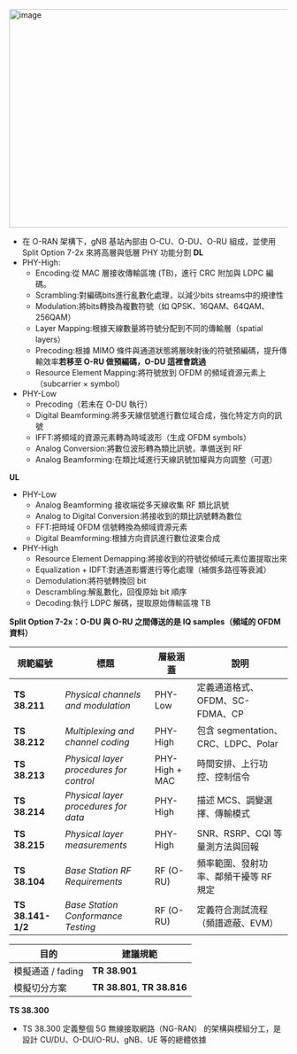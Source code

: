 <img width="659" height="395" alt="image" src="https://github.com/user-attachments/assets/d3416919-842c-472e-af12-eeefb531c2fe" />

- 在 O-RAN 架構下，gNB 基站內部由 O-CU、O-DU、O-RU 組成，並使用 Split Option 7-2x 來將高層與低層 PHY 功能分割
**DL**
- PHY-High:
  - Encoding:從 MAC 層接收傳輸區塊 (TB)，進行 CRC 附加與 LDPC 編碼。
  - Scrambling:對編碼bits進行亂數化處理，以減少bits streams中的規律性
  - Modulation:將bits轉換為複數符號（如 QPSK、16QAM、64QAM、256QAM）
  - Layer Mapping:根據天線數量將符號分配到不同的傳輸層（spatial layers）
  - Precoding:根據 MIMO 條件與通道狀態將層映射後的符號預編碼，提升傳輸效率**若移至 O-RU 做預編碼，O-DU 這裡會跳過**
  - Resource Element Mapping:將符號放到 OFDM 的頻域資源元素上（subcarrier × symbol）
- PHY-Low
  - Precoding（若未在 O-DU 執行）
  - Digital Beamforming:將多天線信號進行數位域合成，強化特定方向的訊號
  - IFFT:將頻域的資源元素轉為時域波形（生成 OFDM symbols）
  - Analog Conversion:將數位波形轉為類比訊號，準備送到 RF
  - Analog Beamforming:在類比域進行天線訊號加權與方向調整（可選）

**UL**
- PHY-Low
  - Analog Beamforming 接收端從多天線收集 RF 類比訊號
  - Analog to Digital Conversion:將接收到的類比訊號轉為數位
  - FFT:把時域 OFDM 信號轉換為頻域資源元素
  - Digital Beamforming:根據方向資訊進行數位波束合成
- PHY-High
  - Resource Element Demapping:將接收到的符號從頻域元素位置提取出來
  - Equalization + IDFT:對通道影響進行等化處理（補償多路徑等衰減）
  - Demodulation:將符號轉換回 bit
  - Descrambling:解亂數化，回復原始 bit 順序
  - Decoding:執行 LDPC 解碼，提取原始傳輸區塊 TB
  
**Split Option 7-2x：O-DU 與 O-RU 之間傳送的是 IQ samples（頻域的 OFDM 資料）**

| 規範編號              | 標題                                      | 層級涵蓋           | 說明                             |
| ----------------- | --------------------------------------- | -------------- | ------------------------------ |
| **TS 38.211**     | *Physical channels and modulation*      | PHY-Low        | 定義通道格式、OFDM、SC-FDMA、CP         |
| **TS 38.212**     | *Multiplexing and channel coding*       | PHY-High       | 包含 segmentation、CRC、LDPC、Polar |
| **TS 38.213**     | *Physical layer procedures for control* | PHY-High + MAC | 時間安排、上行功控、控制信令                 |
| **TS 38.214**     | *Physical layer procedures for data*    | PHY-High       | 描述 MCS、調變選擇、傳輸模式               |
| **TS 38.215**     | *Physical layer measurements*           | PHY-High       | SNR、RSRP、CQI 等量測方法與回報          |
| **TS 38.104**     | *Base Station RF Requirements*          | RF (O-RU)      | 頻率範圍、發射功率、鄰頻干擾等 RF 規定          |
| **TS 38.141-1/2** | *Base Station Conformance Testing*      | RF (O-RU)      | 定義符合測試流程（頻譜遮蔽、EVM）             |

| 目的            | 建議規範                           |
| ------------- | ------------------------------ |
| 模擬通道 / fading | **TR 38.901**                  |
| 模擬切分方案        | **TR 38.801**, **TR 38.816**   |

**TS 38.300**
- TS 38.300 定義整個 5G 無線接取網路（NG-RAN） 的架構與模組分工，是設計 CU/DU、O-DU/O-RU、gNB、UE 等的總體依據

